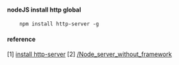 
#### nodeJS install http global
        npm install http-server -g


#### reference
[1] [install http-server](https://github.com/indexzero/http-server)
[2] [/Node_server_without_framework](https://developer.mozilla.org/en-US/docs/Learn/Server-side/Node_server_without_framework)
